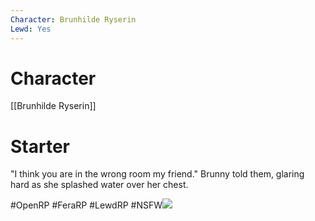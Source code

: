 ```yaml
---
Character: Brunhilde Ryserin
Lewd: Yes
---
```

# Character
[[Brunhilde Ryserin]]

# Starter
"I think you are in the wrong room my friend." Brunny told them, glaring hard as she splashed water over her chest.

#OpenRP #FeraRP #LewdRP #NSFW![](sample_f5ef12f7bba69a690d2f21e68ddecf7a.jpg)